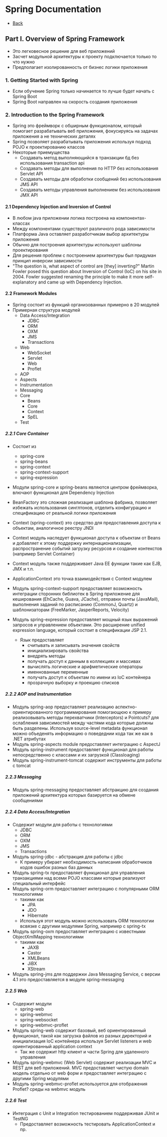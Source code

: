 # Spring Documentation

+ [Back](README.md)

## Part I. Overview of Spring Framework

+ Это легковесное решение для веб приложений
+ Засчет модульной архитектуры к проекту подключается только то что нужно
+ Предполагает изолированность от бизнес логики приложения

### 1. Getting Started with Spring

+ Если обучение Spring только начинается то лучше будет начать с Spring Boot
+ Spring Boot направлен на скорость создания приложения

### 2. Introduction to the Spring Framework

+ Spring это фреймворк с обширным функционалом, который помогает разрабатывать
    веб приложения, фокусируясь на задачах приложения а не технических деталях
+ Spring позволяет разрабатывать приложения используя подход POJO к проектированию
    классов
+ Некоторые приемущества
    + Создавать метод выполняющийся в транзакции бд без использования transaction api
    + Создавать методы для выполнения по HTTP без использования Servlet API
    + Создавать методы для обработки сообщений без использования JMS API
    + Создавать методы управления выполнением без использования JMX API

#### 2.1 Dependency Injection and Inversion of Control

+ В любом java приложении логика построена на компонентах-классах
+ Между компонентами существуют различного рода зависимости
+ Платформа Java оставляет разработчикам выбор архитектуры приложения
+ Обычно для построения архитектуры используют шаблоны проектирования
+ Для решения проблем с построением архитектуры был придуман принцип
    инверсии зависимости
+ "The question is, what aspect of control are [they] inverting?" Martin Fowler posed this question
    about Inversion of Control (IoC) on his site in 2004. Fowler suggested renaming the principle to
    make it more self-explanatory and came up with Dependency Injection.

#### 2.2 Framework Modules

+ Spring состоит из функций организованных примерно в 20 модулей
+ Примерная структура модулей
    + Data Access/Integration
        + JDBC
        + ORM
        + OXM
        + JMS
        + Transactions
    + Web
        + WebSocket
        + Servlet
        + Web
        + Proflet
    + AOP
    + Aspects
    + Instrumentation
    + Messaging
    + Core
        + Beans
        + Core
        + Context
        + SpEL
    + Test

##### 2.2.1 Core Container

+ Состоит из
    + spring-core
    + spring-beans
    + spring-context
    + spring-context-support
    + spring-expression

+ Модули spring-core и spring-beans являются центром фреймворка,
    влючают функционал для Dependency Injection
+ BeanFactory это сложная реализация шаблона фабрика, позволяет
    избежать использования синглтонов, отделить конфигурацию и
    спецификацию от реальной логики приложения
+ Context (spring-context) это средство для предоставления доступа к объектам,
    аналогичное реестру JNDI
+ Context модуль наследует функционал доступа к объектам от Beans
    и добавляет к этому поддержку интернационализации, распространение событий
    загрузку ресурсов и создание контекстов (например Servlet Container)
+ Context модуль также поддерживает Java EE функции такие как EJB, JMX и т.п.
+ ApplicationContext это точка взаимодействия с Context модулем
+ Модуль spring-context-support предоставляет возможность интеграции сторонних
    библиотек в Spring приложение для кеширования (EhCache, Guava, JCache),
    отправки почты (JavaMail), выполнения заданий по расписанию (CommonJ, Quartz)
    и шаблонизаторам (FreeMarker, JasperReports, Velocity)
+ Модуль spring-expression предоставляет мощный язык выражений запросов и 
    управлением объектами. Это расширение unified expression language, который
    состоит в спецификации JSP 2.1. 
    + Язык предоставляет 
        + считывать и записывать значения свойств
        + инициализировать свойства 
        + внедрять методы 
        + получать доступ к данным в коллекциях и массивах
        + вычислять логические и арифметические операторы
        + именнованные переменные
        + получать доступ к объектам по имени из IoC контейнера
        + прозрачную выборку и проекцию списков

##### 2.2.2 AOP and Instrumentation

+ Модуль spring-aop предоставляет реализацию аспектно-ориентированного
    программирования помогающюю к примеру реализовывать методы перехватчики
    (Interceptors) и Pointcuts? для ослабления зависимостей между частями кода
    которые должны быть разделены. Используя source-level metadata функционал
    можно объеденять информацию о поведеднии кода так же как в .NET атрибутах
+ Модуль spring-aspects module предоставляет интеграцию с AspectJ
+ Модуль spring-instrument предоставляет функционал для работы непосредственно
    с классами и их загрузкой (Classloaging)
+ Модуль spring-instrument-tomcat содержит инструменты для работы с tomcat

##### 2.2.3 Messaging

+ Модуль spring-messaging предоставляет абстракцию для создания приложений
    архитектура которых базируется на обмене сообщениями

##### 2.2.4 Data Access/Integration

+ Содержит модули для работы с технологиями
    + JDBC
    + ORM
    + OXM
    + JMS
    + Transactions
+ Модуль spring-jdbc - абстракция для работы с jdbc
    + К примеру убирает необходимость написания обработчиков кодов ошибок
        разных баз данных
+ Модуль spring-tx предоставляет функционал для управления транзакциями над
    всеми POJO классами которые реализуют специальный интерфейс
+ Модуль spring-orm предоставляет интеграцию с популярными ORM технологиями
    + такими как
        + JPA
        + JDO
        + Hibernate
    + Используя этот модуль можно использовать ORM технологии всвязке с другими
        модулями Spring, например с spring-tx
+ Модуль spring-oxm предоставляет интеграцию с известными ObjectXmlMapping
    технологиями
    + такими как
        + JAXB
        + Castor
        + XMLBeans
        + JiBX
        + XStream
+ Модуль spring-jms для поддержки Java Messaging Service, с версии 4.1 это
    предоставляется в модуле spring-messaging

##### 2.2.5 Web

+ Содержит модули
    + spring-web
    + spring-webmvc
    + spring-websocket
    + spring-webmvc-proflet
+ Модуль spring-web содержит базовый, веб ориентированный функционал, такой как
    загрузка файлов из разных директорий и инициализация IoC контейнера используя
    Servlet listeners и web ориентированный application context
    + Так же содержит http клиент и части Spring для удаленного управления
+ Модуль spring-webmvc (Web Servlet) содержит реализации MVC и REST для веб
    приложений. MVC предоставляет чистую domain модель отдельно от web форм
    и предоставляет интеграцию с другими Spring модулями
+ Модуль spring-webmvc-proflet используется для отображения Proflet? среды на
    webmvc модуль

##### 2.2.6 Test

+ Интеграция с Unit и Integration тестированием поддерживая JUnit и TestNG
    + Предоставляет возможность тестировать ApplicationContext и пр.


